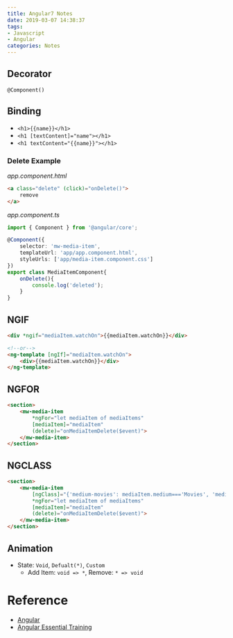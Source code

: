 ```yaml
---
title: Angular7 Notes
date: 2019-03-07 14:38:37
tags:
- Javascript
- Angular
categories: Notes
---
```


## Decorator
`@Component()`

## Binding
- `<h1>{{name}}</h1>`
- `<h1 [textContent]="name"></h1>`
- `<h1 textContent="{{name}}"></h1>`

### Delete Example
_app.component.html_
``` html
<a class="delete" (click)="onDelete()">
    remove
</a>
```

_app.component.ts_
``` ts
import { Component } from '@angular/core';

@Component({
    selector: 'mw-media-item',
    templateUrl: 'app/app.component.html',
    styleUrls: ['app/media-item.component.css']
})
export class MediaItemComponent{
    onDelete(){
        console.log('deleted');
    }
}
```

## NGIF
``` html
<div *ngif="mediaItem.watchOn">{{mediaItem.watchOn}}</div>

<!--or-->
<ng-template [ngIf]="mediaItem.watchOn">
    <div>{{mediaItem.watchOn}}</div>
</ng-template>
```

## NGFOR
``` html
<section>
    <mw-media-item
        *ngFor="let mediaItem of mediaItems"
        [mediaItem]="mediaItem"
        (delete)="onMediaItemDelete($event)">
    </mw-media-item>
</section>
```

## NGCLASS
``` html
<section>
    <mw-media-item
        [ngClass]="{'medium-movies': mediaItem.medium==='Movies', 'medium-series': mediaItem.medium==='Serires'}"
        *ngFor="let mediaItem of mediaItems"
        [mediaItem]="mediaItem"
        (delete)="onMediaItemDelete($event)">
    </mw-media-item>
</section>
```

## Animation
- State: `Void`, `Defualt(*)`, `Custom`
    - Add Item: `void => *`, Remove: `* => void`

# Reference
- [Angular](https://angular.io/docs)
- [Angular Essential Training](https://www.lynda.com/Angular-tutorials/Angular-Essential-Training/540347-2.html)